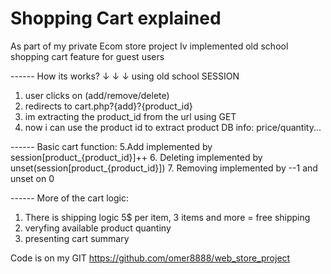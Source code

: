 # Shopping Cart explained
As part of my private Ecom store project 
Iv implemented old school shopping cart feature for guest users

------ How its works? ↓ ↓ ↓
using old school SESSION
1. user clicks on (add/remove/delete)
2. redirects to cart.php?{add}?{product_id}
3. im extracting the product_id from the url using GET
4. now i can use the  product id to extract product DB info: price/quantity...

------ Basic cart function:
5.Add implemented by session[product_{product_id}]++
6. Deleting implemented by unset(session[product_{product_id}])
7. Removing implemented by --1 and unset on 0

------ More of the cart logic:
1. There is shipping logic 5$ per item, 3 items and more = free shipping
2. veryfing available product quantiny
3. presenting cart summary

Code is on my GIT
https://github.com/omer8888/web_store_project 